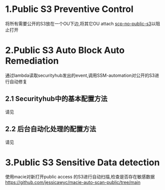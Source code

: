# 1.Public S3 Preventive Control
将所有需要公开的S3放在一个OU下边,将其它OU attach [scp-no-public-s3](/scp-no-public-s3)以阻止打开
# 2.Public S3 Auto Block Auto Remediation
通过lambda读取securityhub发出的event,调用SSM-automation对公开的S3进行自动修复
## 2.1 Securityhub中的基本配置方法
请见
## 2.2 后台自动化处理的配置方法
请见
# 3.Public S3 Sensitive Data detection
使用macie对新打开public access 的S3进行自动扫描,检查是否存在敏感数据
https://github.com/jessicawyc/macie-auto-scan-public/tree/main
